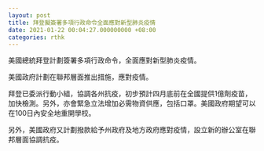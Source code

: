 ```yaml
---
layout: post
title: 拜登擬簽署多項行政命令全面應對新型肺炎疫情
date: 2021-01-22 00:04:27.000000000 +08:00
categories: rthk
---
```


美國總統拜登計劃簽署多項行政命令，全面應對新型肺炎疫情。

美國政府計劃在聯邦層面推出措施，應對疫情。

拜登已委派行動小組，協調各州抗疫，初步預計四月底前在全國提供1億劑疫苗，加快檢測。另外，亦會緊急立法增加必需物資供應，包括口罩。美國政府期望可以在100日內安全地重開學校。

另外，美國政府又計劃撥款給予州政府及地方政府應對疫情，設立新的辦公室在聯邦層面協調抗疫。
